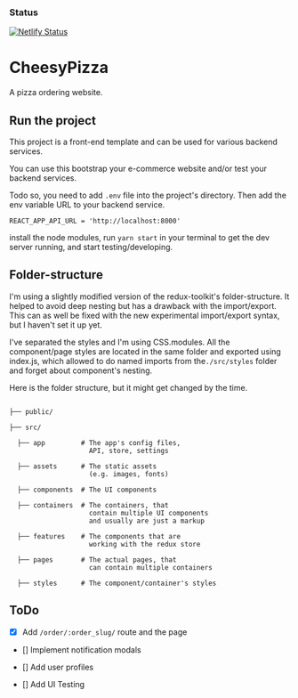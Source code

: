 ### Status

[![Netlify Status](https://api.netlify.com/api/v1/badges/c4078936-581b-40ef-90b4-4bb79191a139/deploy-status)](https://app.netlify.com/sites/cheeesypizza/deploys)

# CheesyPizza

A pizza ordering website.

## Run the project

This project is a front-end template and can be used for various backend services.

You can use this bootstrap your e-commerce website and/or test your backend services.

Todo so, you need to add `.env` file into the project's directory. Then add the env variable URL to your backend service.

```
REACT_APP_API_URL = 'http://localhost:8000'
```

install the node modules, run `yarn start` in your terminal to get the dev server running, and start testing/developing.

## Folder-structure

I'm using a slightly modified version of the redux-toolkit's folder-structure.
It helped to avoid deep nesting but has a drawback with the import/export. This can as well be fixed with the new experimental import/export syntax, but I haven't set it up yet.

I've separated the styles and I'm using CSS.modules. All the component/page styles are located in the same folder and exported using index.js, which allowed to do named imports from the`./src/styles` folder and forget about component's nesting.

Here is the folder structure, but it might get changed by the time.

```

├── public/

├── src/

  ├── app         # The app's config files,
                    API, store, settings

  ├── assets      # The static assets
                    (e.g. images, fonts)

  ├── components  # The UI components

  ├── containers  # The containers, that
                    contain multiple UI components
                    and usually are just a markup

  ├── features    # The components that are
                    working with the redux store

  ├── pages       # The actual pages, that
                    can contain multiple containers

  ├── styles      # The component/container's styles

```

## ToDo

- [x] Add `/order/:order_slug/` route and the page

- [] Implement notification modals

- [] Add user profiles

- [] Add UI Testing
